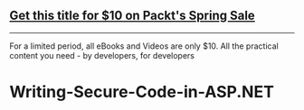 ## [Get this title for $10 on Packt's Spring Sale](https://www.packt.com/V18136?utm_source=github&utm_medium=packt-github-repo&utm_campaign=spring_10_dollar_2022)
-----
For a limited period, all eBooks and Videos are only $10. All the practical content you need \- by developers, for developers

# Writing-Secure-Code-in-ASP.NET
